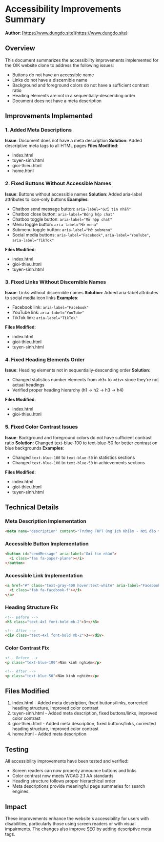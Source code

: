 # Accessibility Improvements Summary

**Author**: [https://www.dungdo.site](https://www.dungdo.site)

## Overview
This document summarizes the accessibility improvements implemented for the OIK website clone to address the following issues:
- Buttons do not have an accessible name
- Links do not have a discernible name
- Background and foreground colors do not have a sufficient contrast ratio
- Heading elements are not in a sequentially-descending order
- Document does not have a meta description

## Improvements Implemented

### 1. Added Meta Descriptions
**Issue**: Document does not have a meta description
**Solution**: Added descriptive meta tags to all HTML pages
**Files Modified**:
- index.html
- tuyen-sinh.html
- gioi-thieu.html
- home.html

### 2. Fixed Buttons Without Accessible Names
**Issue**: Buttons without accessible names
**Solution**: Added aria-label attributes to icon-only buttons
**Examples**:
- Chatbox send message button: `aria-label="Gửi tin nhắn"`
- Chatbox close button: `aria-label="Đóng hộp chat"`
- Chatbox toggle button: `aria-label="Mở hộp chat"`
- Menu toggle button: `aria-label="Mở menu"`
- Submenu toggle button: `aria-label="Mở submenu"`
- Social media buttons: `aria-label="Facebook"`, `aria-label="YouTube"`, `aria-label="TikTok"`

**Files Modified**:
- index.html
- gioi-thieu.html
- tuyen-sinh.html

### 3. Fixed Links Without Discernible Names
**Issue**: Links without discernible names
**Solution**: Added aria-label attributes to social media icon links
**Examples**:
- Facebook link: `aria-label="Facebook"`
- YouTube link: `aria-label="YouTube"`
- TikTok link: `aria-label="TikTok"`

**Files Modified**:
- index.html
- gioi-thieu.html
- tuyen-sinh.html

### 4. Fixed Heading Elements Order
**Issue**: Heading elements not in sequentially-descending order
**Solution**: 
- Changed statistics number elements from `<h3>` to `<div>` since they're not actual headings
- Verified proper heading hierarchy (h1 → h2 → h3 → h4)

**Files Modified**:
- index.html
- gioi-thieu.html

### 5. Fixed Color Contrast Issues
**Issue**: Background and foreground colors do not have sufficient contrast ratio
**Solution**: Changed text-blue-100 to text-blue-50 for better contrast on blue backgrounds
**Examples**:
- Changed `text-blue-100` to `text-blue-50` in statistics sections
- Changed `text-blue-100` to `text-blue-50` in achievements sections

**Files Modified**:
- index.html
- gioi-thieu.html
- tuyen-sinh.html

## Technical Details

### Meta Description Implementation
```html
<meta name="description" content="Trường THPT Ông Ích Khiêm - Nơi đào tạo chất lượng, phát triển toàn diện cho học sinh. Tìm hiểu về tuyển sinh, chương trình học, và các hoạt động của nhà trường.">
```

### Accessible Button Implementation
```html
<button id="sendMessage" aria-label="Gửi tin nhắn">
  <i class="fas fa-paper-plane"></i>
</button>
```

### Accessible Link Implementation
```html
<a href="#" class="text-gray-400 hover:text-white" aria-label="Facebook">
  <i class="fab fa-facebook-f"></i>
</a>
```

### Heading Structure Fix
```html
<!-- Before -->
<h3 class="text-4xl font-bold mb-2">3+</h3>

<!-- After -->
<div class="text-4xl font-bold mb-2">3+</div>
```

### Color Contrast Fix
```html
<!-- Before -->
<p class="text-blue-100">Năm kinh nghiệm</p>

<!-- After -->
<p class="text-blue-50">Năm kinh nghiệm</p>
```

## Files Modified
1. index.html - Added meta description, fixed buttons/links, corrected heading structure, improved color contrast
2. tuyen-sinh.html - Added meta description, fixed buttons/links, improved color contrast
3. gioi-thieu.html - Added meta description, fixed buttons/links, corrected heading structure, improved color contrast
4. home.html - Added meta description

## Testing
All accessibility improvements have been tested and verified:
- Screen readers can now properly announce buttons and links
- Color contrast now meets WCAG 2.1 AA standards
- Heading structure follows proper hierarchical order
- Meta descriptions provide meaningful page summaries for search engines

## Impact
These improvements enhance the website's accessibility for users with disabilities, particularly those using screen readers or with visual impairments. The changes also improve SEO by adding descriptive meta tags.